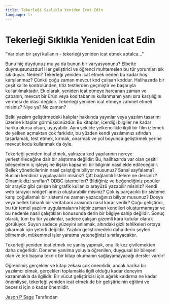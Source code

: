 ```yaml
---
title: Tekerleği Sıklıkla Yeniden İcat Edin
language: tr
---
```


# Tekerleği Sıklıkla Yeniden İcat Edin

"Var olan bir şeyi kullanın - tekerleği yeniden icat etmek aptalca..."

Bunu hiç duydunuz mu ya da bunun bir varyasyonunu? Elbette duymuşsunuzdur! Her geliştirici ve öğrenci muhtemelen bu tür yorumları sık sık duyar. Neden? Tekerleği yeniden icat etmek neden bu kadar hoş karşılanmaz? Çünkü çoğu zaman mevcut kod çalışan koddur. Halihazırda bir çeşit kalite kontrolünden, titiz testlerden geçmiştir ve başarıyla kullanılmaktadır. Ek olarak, yeniden icat etmeye harcanan zaman ve çabanın, mevcut bir ürün veya kod tabanını kullanmanın yanı sıra karşılığını vermesi de olası değildir. Tekerleği yeniden icat etmeye zahmet etmeli misiniz? Niye ya? Ne zaman?

Belki yazılım geliştirmedeki kalıplar hakkında yayınlar veya yazılım tasarımı üzerine kitaplar görmüşsünüzdür. Bu kitaplar, içerdiği bilgiler ne kadar harika olursa olsun, uyuyabilir. Aynı şekilde yelkencilikle ilgili bir film izlemek de yelken açmaktan çok farklıdır, bu yüzden kendi yazılımınızı sıfırdan tasarlamak, test etmek, kırmak, onarmak ve yol boyunca geliştirmek yerine mevcut kodu kullanmak da öyle.

Tekerleği yeniden icat etmek, yalnızca kod yapılarının nereye yerleştirileceğine dair bir alıştırma değildir: Bu, halihazırda var olan çeşitli bileşenlerin iç işleyişine ilişkin kapsamlı bir bilginin nasıl elde edileceğidir. Bellek yöneticilerinin nasıl çalıştığını biliyor musunuz? Sanal sayfalama? Bunları kendiniz uygulayabilir misiniz? Çift bağlantılı listelere ne dersiniz? Dinamik dizi sınıfları? ODBC istemcileri? Bildiğiniz ve beğendiğiniz popüler bir arayüz gibi çalışan bir grafik kullanıcı arayüzü yazabilir misiniz? Kendi web tarayıcı widget'larınızı oluşturabilir misiniz? Çok iş parçacıklı bir sisteme karşı çoğullamalı bir sistemi ne zaman yazacağınızı biliyor musunuz? Dosya veya bellek tabanlı bir veritabanı arasında nasıl karar verilir? Çoğu geliştirici, bu tür temel yazılım uygulamalarını hiçbir zaman kendileri oluşturmamıştır ve bu nedenle nasıl çalıştıkları konusunda derin bir bilgiye sahip değildir. Sonuç olarak, tüm bu tür yazılımlar, sadece çalışan gizemli kara kutular olarak görülüyor. Suyun sadece yüzeyini anlamak, altındaki gizli tehlikeleri ortaya çıkarmak için yeterli değildir. Yazılım geliştirmedeki daha derin şeyleri bilmemek, mükemmel işler yaratma yeteneğinizi sınırlayacaktır.

Tekerleği yeniden icat etmek ve yanlış yapmak, onu ilk kez çivilemekten daha değerlidir. Deneme yanılma yoluyla öğrenilen, duygusal bir bileşeni olan ve tek başına teknik bir kitap okumanın sağlayamayacağı dersler vardır!

Öğrenilmiş gerçekler ve kitap zekası çok önemlidir, ancak harika bir yazılımcı olmak, gerçekleri toplamakla ilgili olduğu kadar deneyim kazanmakla da ilgilidir. Bir vücut geliştiricisi için ağırlık kaldırma ne kadar önemliyse, tekerleği yeniden icat etmek de bir geliştiricinin eğitimi ve becerisi için o kadar önemlidir.

[Jason P Sage](http://programmer.97things.oreilly.com/wiki/index.php/Jason_P_Sage) Tarafından